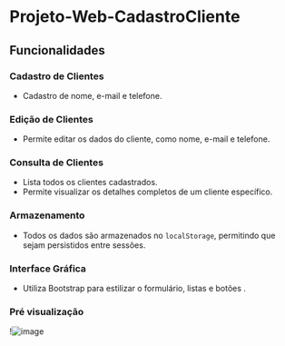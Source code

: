 # Projeto-Web-CadastroCliente



## Funcionalidades

### Cadastro de Clientes
- Cadastro de nome, e-mail e telefone.

### Edição de Clientes
- Permite editar os dados do cliente, como nome, e-mail e telefone.

### Consulta de Clientes
- Lista todos os clientes cadastrados.
- Permite visualizar os detalhes completos de um cliente específico.

### Armazenamento
- Todos os dados são armazenados no `localStorage`, permitindo que sejam persistidos entre sessões.

### Interface Gráfica
- Utiliza Bootstrap para estilizar o formulário, listas e botões .


### Pré visualização

!![image](https://github.com/user-attachments/assets/9ebce29b-7120-4bbe-be1c-c873d42c306f)


